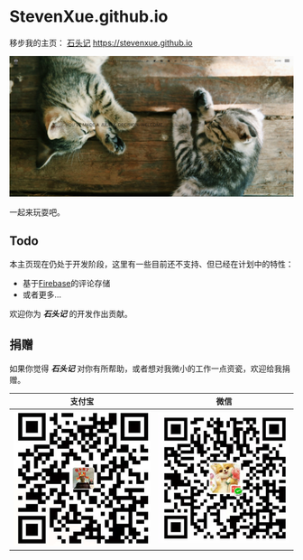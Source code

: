 # StevenXue.github.io 

移步我的主页： [石头记](https://stevenxue.github.io/) https://stevenxue.github.io

![1569379956906](1569379956906.png)



一起来玩耍吧。



## Todo

本主页现在仍处于开发阶段，这里有一些目前还不支持、但已经在计划中的特性：

- 基于[Firebase](https://firebase.google.com/)的评论存储
- 或者更多…

欢迎你为 ***石头记***  的开发作出贡献。



## 捐赠

如果你觉得  ***石头记*** 对你有所帮助，或者想对我微小的工作一点资瓷，欢迎给我捐赠。

| 支付宝                    | 微信                      |
| ------------------------- | ------------------------- |
| ![img](1569380833342.png) | ![img](1569380878646.png) |